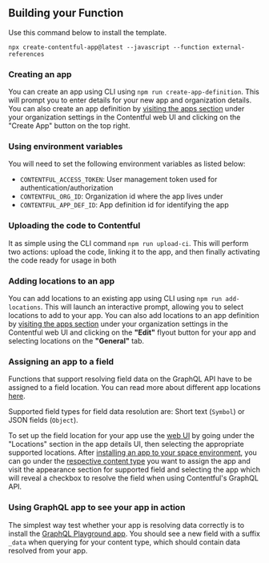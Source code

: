 ## Building your Function

Use this command below to install the template.

```
npx create-contentful-app@latest --javascript --function external-references
```

### Creating an app

You can create an app using CLI using `npm run create-app-definition`. This will prompt you to enter details for your new app and organization details. You can also create an app definition by [visiting the apps section](https://app.contentful.com/deeplink?link=app-definition-list) under your organization settings in the Contentful web UI and clicking on the "Create App" button on the top right.

### Using environment variables

You will need to set the following environment variables as listed below:

- `CONTENTFUL_ACCESS_TOKEN`: User management token used for authentication/authorization
- `CONTENTFUL_ORG_ID`: Organization id where the app lives under
- `CONTENTFUL_APP_DEF_ID`: App definition id for identifying the app

### Uploading the code to Contentful

It as simple using the CLI command `npm run upload-ci`. This will perform two actions: upload the code, linking it to the app, and then finally activating the code ready for usage in both

### Adding locations to an app

You can add locations to an existing app using CLI using `npm run add-locations`. This will launch an interactive prompt, allowing you to select locations to add to your app.
You can also add locations to an app definition by [visiting the apps section](https://app.contentful.com/deeplink?link=app-definition-list) under your organization settings in the Contentful web UI and clicking on the **"Edit"** flyout button for your app and selecting locations on the **"General"** tab.

### Assigning an app to a field

Functions that support resolving field data on the GraphQL API have to be assigned to a field location. You can read more about different app locations [here](https://www.contentful.com/developers/docs/extensibility/app-framework/locations/).

Supported field types for field data resolution are: Short text (`Symbol`) or JSON fields (`Object`).

To set up the field location for your app use the [web UI](https://app.contentful.com/deeplink?link=app-definition-list) by going under the "Locations" section in the app details UI, then selecting the appropriate supported locations. After [installing an app to your space environment](https://www.contentful.com/developers/docs/extensibility/app-framework/tutorial/#install-your-app-to-a-space), you can go under the [respective content type](https://app.contentful.com/deeplink?link=content-model) you want to assign the app and visit the appearance section for supported field and selecting the app which will reveal a checkbox to resolve the field when using Contentful's GraphQL API.

### Using GraphQL app to see your app in action

The simplest way test whether your app is resolving data correctly is to install the [GraphQL Playground app](https://app.contentful.com/deeplink?link=apps&id=graphql-playground). You should see a new field with a suffix `_data` when querying for your content type, which should contain data resolved from your app.
